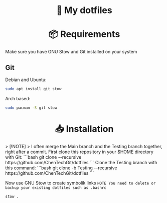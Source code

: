 <h1 align="center">📄 My dotfiles</h1>

<h1 align="center">📦 Requirements</h1>

Make sure you have GNU Stow and Git installed on your system

## Git
Debian and Ubuntu:
```bash
sudo apt install git stow
```

Arch based:
```bash
sudo pacman -S git stow
```
<h1 align="center">📥 Installation</h1>
> [!NOTE]  
> I often merge the Main branch and the Testing branch together, right after a commit.
First clone this repository in your $HOME directory with Git:
```bash
git clone --recursive https://github.com/ChenTechGit/dotfiles
```
Clone the Testing branch with this command:
```bash
git clone -b Testing --recursive https://github.com/ChenTechGit/dotfiles
```

Now use GNU Stow to create symbolik links
`NOTE You need to delete or backup your existing dotfiles such as .bashrc`
```bash
stow .
```
